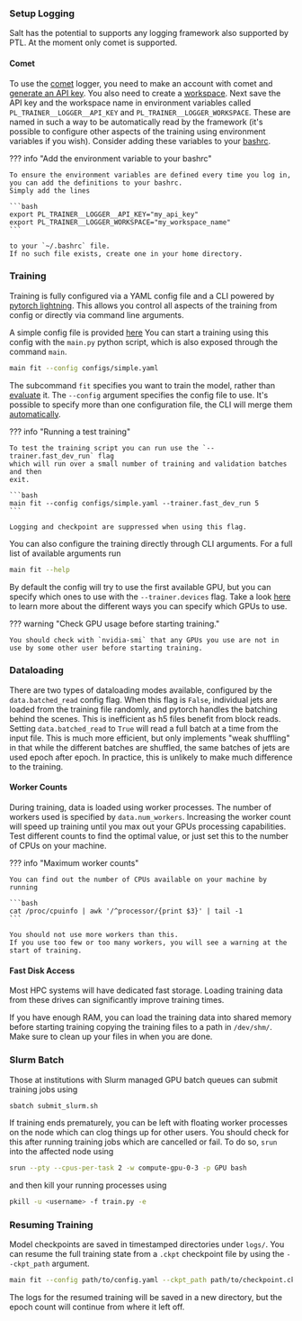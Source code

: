 

### Setup Logging

Salt has the potential to supports any logging framework also supported by PTL.
At the moment only comet is supported.

#### Comet

To use the [comet](https://www.comet.ml/) logger, you need to make an account with comet and [generate an API key](https://www.comet.ml/docs/quick-start/#getting-your-comet-api-key).
You also need to create a [workspace](https://www.comet.ml/docs/user-interface/#workspaces).
Next save the API key and the workspace name in environment variables called `PL_TRAINER__LOGGER__API_KEY` and `PL_TRAINER__LOGGER_WORKSPACE`.
These are named in such a way to be automatically read by the framework (it's possible to configure other aspects of the training using environment variables if you wish).
Consider adding these variables to your [bashrc](https://www.journaldev.com/41479/bashrc-file-in-linux).

??? info "Add the environment variable to your bashrc"

    To ensure the environment variables are defined every time you log in,
    you can add the definitions to your bashrc.
    Simply add the lines

    ```bash
    export PL_TRAINER__LOGGER__API_KEY="my_api_key"
    export PL_TRAINER__LOGGER_WORKSPACE="my_workspace_name"
    ```

    to your `~/.bashrc` file.
    If no such file exists, create one in your home directory.



### Training

Training is fully configured via a YAML config file and a CLI powered by [pytorch lightning](https://pytorch-lightning.readthedocs.io/en/latest/cli/lightning_cli.html#lightning-cli).
This allows you control all aspects of the training from config or directly via command line arguments.

A simple config file is provided [here]({{repo_url}}-/blob/main/salt/configs/simple.yaml)
You can start a training using this config with the `main.py` python script, which is also exposed through the command `main`.

```bash
main fit --config configs/simple.yaml
```

The subcommand `fit` specifies you want to train the model, rather than [evaluate](evaluation.md) it.
The `--config` argument specifies the config file to use.
It's possible to specify more than one configuration file, the CLI will merge them [automatically](https://pytorch-lightning.readthedocs.io/en/latest/cli/lightning_cli_advanced.html#compose-yaml-files).

??? info "Running a test training"

    To test the training script you can run use the `--trainer.fast_dev_run` flag
    which will run over a small number of training and validation batches and then
    exit.

    ```bash
    main fit --config configs/simple.yaml --trainer.fast_dev_run 5
    ```

    Logging and checkpoint are suppressed when using this flag.

You can also configure the training directly through CLI arguments.
For a full list of available arguments run

```bash
main fit --help
```

By default the config will try to use the first available GPU, but
you can specify which ones to use with the `--trainer.devices` flag.
Take a look [here](https://pytorch-lightning.readthedocs.io/en/latest/accelerators/gpu_basic.html#train-on-multiple-gpus) to learn more about the different ways you can specify which GPUs to use.

??? warning "Check GPU usage before starting training."

    You should check with `nvidia-smi` that any GPUs you use are not in use by some other user before starting training.

### Dataloading

There are two types of dataloading modes available, configured by the `data.batched_read` config flag.
When this flag is `False`, individual jets are loaded from the training file randomly, and pytorch handles the batching behind the scenes.
This is inefficient as h5 files benefit from block reads.
Setting `data.batched_read` to `True` will read a full batch at a time from the input file.
This is much more efficient, but only implements "weak shuffling" in that while the different batches are shuffled, the same batches of jets are used epoch after epoch.
In practice, this is unlikely to make much difference to the training.

#### Worker Counts

During training, data is loaded using worker processes.
The number of workers used is specified by `data.num_workers`.
Increasing the worker count will speed up training until you max out your GPUs processing capabilities.
Test different counts to find the optimal value, or just set this to the number of CPUs on your machine.

??? info "Maximum worker counts"

    You can find out the number of CPUs available on your machine by running

    ```bash
    cat /proc/cpuinfo | awk '/^processor/{print $3}' | tail -1
    ```

    You should not use more workers than this.
    If you use too few or too many workers, you will see a warning at the start of training.

#### Fast Disk Access

Most HPC systems will have dedicated fast storage. Loading training data from these drives can significantly improve training times.

If you have enough RAM, you can load the training data into shared memory before starting training copying the training files to a path in `/dev/shm/`. Make sure to clean up your files in when you are done.


### Slurm Batch

Those at institutions with Slurm managed GPU batch queues can submit training jobs using

```bash
sbatch submit_slurm.sh
```

If training ends prematurely, you can be left with floating worker processes on the node which can clog things up for other users.
You should check for this after running training jobs which are cancelled or fail.
To do so, `srun` into the affected node using

```bash
srun --pty --cpus-per-task 2 -w compute-gpu-0-3 -p GPU bash
```

and then kill your running processes using

```bash
pkill -u <username> -f train.py -e
```

### Resuming Training

Model checkpoints are saved in timestamped directories under `logs/`.
You can resume the full training state from a `.ckpt` checkpoint file by using the `--ckpt_path` argument.

```bash
main fit --config path/to/config.yaml --ckpt_path path/to/checkpoint.ckpt
```

The logs for the resumed training will be saved in a new directory, but the epoch count will continue from
where it left off.
